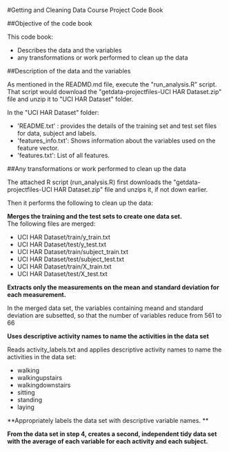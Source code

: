 #Getting and Cleaning Data Course Project Code Book

##Objective of the code book

This code book:

* Describes the data and the variables 
* any transformations or work performed to clean up the data  


##Description of the data and the variables 

As mentioned in the READMD.md file, execute the "run_analysis.R" script. That script would download the "getdata-projectfiles-UCI HAR Dataset.zip" file and unzip it to "UCI HAR Dataset" folder.

In the "UCI HAR Dataset" folder:

* 'README.txt' : provides the details of the training set and test set files for data, subject and labels.
* 'features_info.txt': Shows information about the variables used on the feature vector.
* 'features.txt': List of all features.


##Any transformations or work performed to clean up the data 

The attached R script (run_analysis.R) first downloads the "getdata-projectfiles-UCI HAR Dataset.zip" file and unzips it, if not down earlier.

Then it performs the following to clean up the data:

**Merges the training and the test sets to create one data set.**  
The following files are merged:

* UCI HAR Dataset/train/y_train.txt  
* UCI HAR Dataset/test/y_test.txt  
* UCI HAR Dataset/train/subject_train.txt  
* UCI HAR Dataset/test/subject_test.txt  
* UCI HAR Dataset/train/X_train.txt  
* UCI HAR Dataset/test/X_test.txt  

**Extracts only the measurements on the mean and standard deviation for each measurement.** 

In the merged data set, the variables containing meand and standard deviation are subsetted, so that the number of variables reduce from 561 to 66

**Uses descriptive activity names to name the activities in the data set**

Reads activity_labels.txt and applies descriptive activity names to name the activities in the data set:

* walking  
* walkingupstairs  
* walkingdownstairs  
* sitting  
* standing  
* laying  

**Appropriately labels the data set with descriptive variable names. **

**From the data set in step 4, creates a second, independent tidy data set with the average of each variable for each activity and each subject.**




